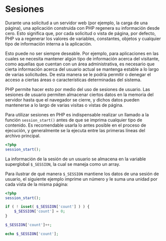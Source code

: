 # Sesiones

Durante una solicitud a un servidor web (por ejemplo, la carga de una página), una aplicación construida con PHP regenera su información desde cero. Esto significa que, por cada solicitud o vista de página, por defecto, PHP va a regenerar los valores de variables, constantes, objetos y cualquier tipo de información interna a la aplicación.

Esto puede no ser siempre deseable. Por ejemplo, para aplicaciones en las cuales se necesita mantener algún tipo de información acerca del visitante, como aquellas que cuentan con un área administrativa, es necesario que cierta información acerca del usuario actual se mantenga estable a lo largo de varias solicitudes. De esta manera se le podría permitir o denegar el acceso a ciertas áreas o características determinadas del sistema.

PHP permite hacer esto por medio del uso de sesiones de usuario. Las sesiones de usuario permiten almacenar ciertos datos en la memoria del servidor hasta que el navegador se cierre, y dichos datos pueden mantenerse a lo largo de varias visitas o vistas de página.

Para utilizar sesiones en PHP es indispensable realizar un llamado a la función `session_start()` antes de que se imprima cualquier tipo de contenido. Es recomendable usarla lo antes posible en el proceso de ejecución, y generalmente se la ejecuta entre las primeras líneas del archivo principal.

```php
<?php
session_start();
```

La información de la sesión de un usuario se almacena en la variable superglobal `$_SESSION`, la cual se maneja como un array.

Para ilustrar de qué manera `$_SESSION` mantiene los datos de una sesión de usuario, el siguiente ejemplo imprime un número y le suma una unidad por cada vista de la misma página:

```php
<?php
session_start();

if ( ! isset( $_SESSION['count'] ) ) {
    $_SESSION['count'] = 0;
}

$_SESSION['count']++;

echo $_SESSION['count'];
```